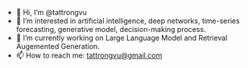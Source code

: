 - 👋 Hi, I’m @tattrongvu
- 👀 I’m interested in artificial intelligence, deep networks, time-series forecasting, generative model, decision-making process.
- 🌱 I’m currently working on Large Language Model and Retrieval Augemented Generation.
- 📫 How to reach me: tattrongvu@gmail.com

<!---
tattrongvu/tattrongvu is a ✨ special ✨ repository because its `README.md` (this file) appears on your GitHub profile.
You can click the Preview link to take a look at your changes.
--->
